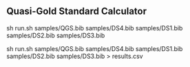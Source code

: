 ## Quasi-Gold Standard Calculator

sh run.sh samples/QGS.bib samples/DS4.bib  samples/DS1.bib samples/DS2.bib samples/DS3.bib 

sh run.sh samples/QGS.bib samples/DS4.bib  samples/DS1.bib samples/DS2.bib samples/DS3.bib > results.csv

